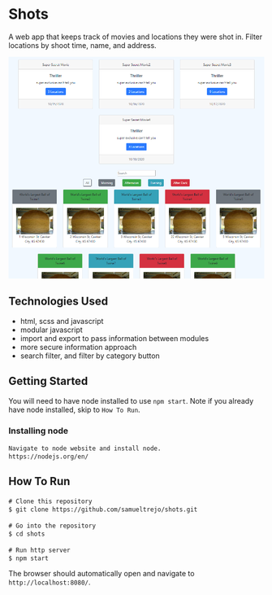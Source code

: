 # Shots
A web app that keeps track of movies and locations they were shot in. Filter locations by shoot time, name, and address.

![image of shots app](https://raw.githubusercontent.com/samueltrejo/shots/master/img/readme-screenshot.PNG)

## Technologies Used
* html, scss and javascript
* modular javascript
* import and export to pass information between modules
* more secure information approach
* search filter, and filter by category button


## Getting Started
You will need to have node installed to use `npm start`. Note if you already have node installed, skip to `How To Run`.
### Installing node
```
Navigate to node website and install node.
https://nodejs.org/en/ 
```
## How To Run
```
# Clone this repository
$ git clone https://github.com/samueltrejo/shots.git

# Go into the repository
$ cd shots

# Run http server
$ npm start
```
The browser should automatically open and navigate to `http://localhost:8080/`.
